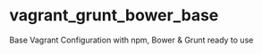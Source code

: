 vagrant_grunt_bower_base
========================

Base Vagrant Configuration with npm, Bower &amp; Grunt ready to use

